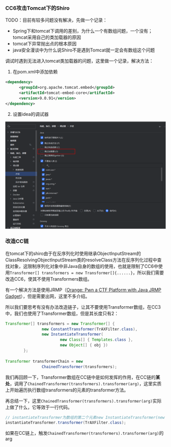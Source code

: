 ### CC6攻击Tomcat下的Shiro

TODO：目前有较多问题没有解决，先做一个记录：

* Spring下和tomcat下调用的差别，为什么一个有数组问题，一个没有；tomcat采用自己的类加载器的原因
* tomcat下异常抛出点的根本原因
* java安全漫谈中为什么说Shiro不是遇到Tomcat就一定会有数组这个问题

调试时遇到无法进入tomcat类加载器的问题，这里做一个记录，解决方法：

1. 在pom.xml中添加依赖

```xml
<dependency>
      <groupId>org.apache.tomcat.embed</groupId>
      <artifactId>tomcat-embed-core</artifactId>
      <version>9.0.91</version>
</dependency>
```

2. 设置idea的调试器

![image-20240724164740683](./images/image-20240724164740683.png)

### 改造CC链

在tomcat下的shiro由于在反序列化时使用继承ObjectInputStream的ClassResolvingObjectInputStream类的resolveClass方法在反序列化过程中查找对象，这限制序列化对象中非Java自身的数组的使用，也就是限制了CC6中使用`Transformer[] transformers = new Transformer[]{......}`，所以我们需要改造CC6，使其不使用Transformers数组。

有一个解决方法是使用JRMP（[Orange: Pwn a CTF Platform with Java JRMP Gadget](https://blog.orange.tw/2018/03/pwn-ctf-platform-with-java-jrmp-gadget.html)），但是需要出网，这里不多介绍。

所以我们要思考有没有办法改造链子，让其不要使用Transformer数组，在CC3中，我们也使用了Transformer数组，但是其长度只有2：

```java
Transformer[] transformers = new Transformer[] {
                new ConstantTransformer(TrAXFilter.class),
                new InstantiateTransformer(
                        new Class[] { Templates.class },
                        new Object[] { obj })
        };

Transformer transformerChain = new
                ChainedTransformer(transformers);
```

我们再回顾一下，Transformer数组在CC链中是如何发挥的作用，在CC链的**某处**，调用了`ChainedTransformer(transformers).transformer(arg)`，这里实质上开始遍历执行数组transformers的元素的transformer方法。

再总结一下，这里`ChainedTransformer(transformers).transformer(arg)`实际上做了什么，它等效于一行代码。

```java
// instantiateTransformer为数组的第二个元素new InstantiateTransformer(new Class[] { Templates.class }, new Object[] { obj })
instantiateTransformer.transformer(TrAXFilter.class);
```

如果在CC链上，触发`ChainedTransformer(transformers).transformer(arg)`的arg
